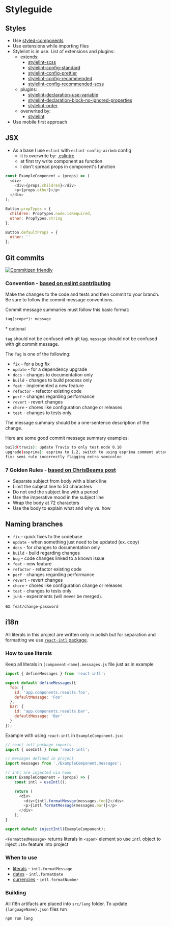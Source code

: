 # Styleguide

## Styles

- Use [styled-components](https://www.styled-components.com/)
- Use extensions while importing files
- Stylelint is in use. List of extensions and plugins:
  - extends:
    - [stylelint-scss](https://github.com/kristerkari/stylelint-scss)
    - [stylelint-config-standard](https://github.com/stylelint/stylelint-config-standard)
    - [stylelint-config-prettier](https://github.com/shannonmoeller/stylelint-config-prettier)
    - [stylelint-config-recommended](https://github.com/stylelint/stylelint-config-recommended)
    - [stylelint-config-recommended-scss](https://github.com/kristerkari/stylelint-config-recommended-scss)
  - plugins:
    - [stylelint-declaration-use-variable](https://github.com/sh-waqar/stylelint-declaration-use-variable)
    - [stylelint-declaration-block-no-ignored-properties](https://www.npmjs.com/package/stylelint-declaration-block-no-ignored-properties)
    - [stylelint-order](https://github.com/hudochenkov/stylelint-order)
  - overwrited by:
    - [stylelint](../.stylelintrc)
- Use mobile first approach

## JSX

- As a base I use `eslint` with `eslint-config-airbnb` config
  - it is overwrite by: [.eslintrc](../.eslintrc)
  - at first try write component as function
  - I don't spread props in component's function

```javascript
const ExampleComponent = (props) => (
  <div>
    <div>{props.children}</div>
    <p>{props.other}</p>
  </div>
);

Button.propTypes = {
  children: PropTypes.node.isRequired,
  other: PropTypes.string
};

Button.defaultProps = {
  other: ''
};
```

## Git commits

[![Commitizen friendly](https://img.shields.io/badge/commitizen-friendly-brightgreen.svg)](http://commitizen.github.io/cz-cli/)  

### Convention - [based on eslint contributing](https://eslint.org/docs/1.0.0/developer-guide/contributing#step-2-make-your-changes)

Make the changes to the code and tests and then commit to your branch. Be sure to follow the commit message conventions.

Commit message summaries must follow this basic format:

```md
tag(scope*): message
```

\* optional

`tag` should not be confused with git tag.
`message` should not be confused with git commit message.

The `Tag` is one of the following:

- `fix` - for a bug fix
- `update` - for a dependency upgrade
- `docs` - changes to documentation only
- `build` - changes to build process only
- `feat` - implemented a new feature
- `refactor` - refactor existing code
- `perf` - changes regarding performance
- `revert` - revert changes
- `chore` - chores like configuration change or releases
- `test` - changes to tests only.

The message summary should be a one-sentence description of the change.

Here are some good commit message summary examples:

```sh
build(travis): update Travis to only test node 0.10
upgrade(esprima): esprima to 1.2, switch to using esprima comment attachment 
fix: semi rule incorrectly flagging extra semicolon
```

### 7 Golden Rules - [based on ChrisBeams post](https://chris.beams.io/posts/git-commit/)

- Separate subject from body with a blank line
- Limit the subject line to 50 characters
- Do not end the subject line with a period
- Use the imperative mood in the subject line
- Wrap the body at 72 characters
- Use the body to explain what and why vs. how

## Naming branches

- `fix` - quick fixes to the codebase
- `update` - when something just need to be updated (ex. copy)
- `docs` - for changes to documentation only
- `build` - build regarding changes
- `bug` - code changes linked to a known issue
- `feat` - new feature
- `refactor` - refactor existing code
- `perf` - changes regarding performance
- `revert` - revert changes
- `chore` - chores like configuration change or releases
- `test` - changes to tests only
- `junk` - experiments (will never be merged).

ex. `feat/change-password`

## i18n

All literals in this project are written only in polish but for separation and formatting we use [`react-intl` package](https://github.com/yahoo/react-intl).

### How to use literals

Keep all literals in `[component-name].messages.js` file just as in example

```javascript
import { defineMessages } from 'react-intl';

export default defineMessages({
  foo: {
    id: 'app.components.results.foo',
    defaultMessage: 'Foo'
  },
  bar: {
    id: 'app.components.results.bar',
    defaultMessage: 'Bar'
  }
});
```

Example with using `react-intl` in `ExampleComponent.jsx`:

```javascript
// react-intl package imports
import { useIntl } from 'react-intl';

// messages defined in project
import messages from './ExampleComponent.messages';

// intl are injected via hook
const ExampleComponent = (props) => {
    const intl = useIntl();

    return (
      <div>
        <div>{intl.formatMessge(messages.foo)}</div>
        <p>{intl.formatMessage(messages.bar)}</p>
      </div>
    );
}

export default injectIntl(ExampleComponent);
```

`<FormattedMessage>` returns literals in `<span>` element so use `intl` object to inject `i18n` feature into project

### When to use

- [literals](https://github.com/yahoo/react-intl/wiki/Components#string-formatting-components) - `intl.formatMessage`
- [dates](https://github.com/yahoo/react-intl/wiki/Components#date-formatting-components) - `intl.formatDate`
- [currencies](https://github.com/yahoo/react-intl/wiki/Components#number-formatting-components) - `intl.formatNumber`

### Building

All i18n artifacts are placed into `src/lang` folder.
To update `{languageName}.json` files run

```sh
npm run lang
```
